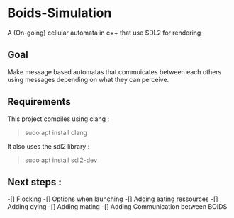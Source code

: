 # Boids-Simulation
A (On-going) cellular automata in c++  that use SDL2 for rendering

## Goal
Make message based automatas that commuicates between each others using messages depending on what they can perceive.

## Requirements
This project compiles using clang :
>sudo apt install clang

It also uses the sdl2 library :
>sudo apt install sdl2-dev

## Next steps : 
 -[] Flocking
 -[] Options when launching
 -[] Adding eating ressources 
 -[] Adding dying
 -[] Adding mating 
 -[] Adding Communication between BOIDS
